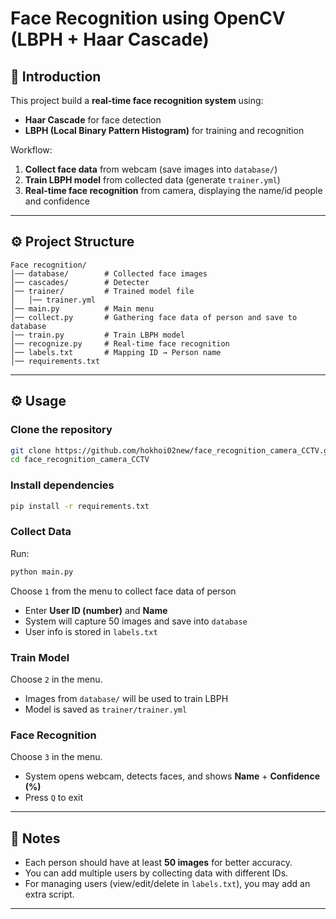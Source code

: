 # Face Recognition using OpenCV (LBPH + Haar Cascade)

## 📖 Introduction
This project build a **real-time face recognition system** using:
- **Haar Cascade** for face detection  
- **LBPH (Local Binary Pattern Histogram)** for training and recognition  

Workflow:
1. **Collect face data** from webcam (save images into `database/`)  
2. **Train LBPH model** from collected data (generate `trainer.yml`)  
3. **Real-time face recognition** from camera, displaying the name/id people and confidence

---

## ⚙️ Project Structure
```
Face recognition/
│── database/        # Collected face images
│── cascades/        # Detecter
│── trainer/         # Trained model file  
│   │── trainer.yml          
│── main.py          # Main menu
│── collect.py       # Gathering face data of person and save to database
│── train.py         # Train LBPH model
│── recognize.py     # Real-time face recognition
│── labels.txt       # Mapping ID → Person name
│── requirements.txt 
```

---

## ⚙️ Usage
### Clone the repository

```bash
git clone https://github.com/hokhoi02new/face_recognition_camera_CCTV.git
cd face_recognition_camera_CCTV
```
### Install dependencies
```bash
pip install -r requirements.txt
```

### Collect Data
Run:
```bash
python main.py
```
Choose `1` from the menu to collect face data of person 
- Enter **User ID (number)** and **Name**  
- System will capture 50 images and save into `database`  
- User info is stored in `labels.txt`  


### Train Model
Choose `2` in the menu.  
- Images from `database/` will be used to train LBPH  
- Model is saved as `trainer/trainer.yml`  


### Face Recognition
Choose `3` in the menu.  
- System opens webcam, detects faces, and shows **Name** + **Confidence (%)**  
- Press `Q` to exit  

---

## 📝 Notes
- Each person should have at least **50 images** for better accuracy.  
- You can add multiple users by collecting data with different IDs.  
- For managing users (view/edit/delete in `labels.txt`), you may add an extra script.  

---


